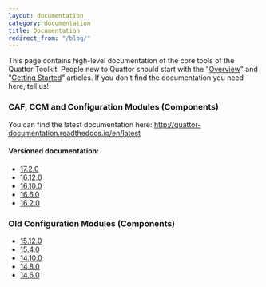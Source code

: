 ```yaml
---
layout: documentation
category: documentation
title: Documentation
redirect_from: "/blog/"
---
```


This page contains high-level documentation of the core tools of the Quattor Toolkit.
People new to Quattor should start with the "[Overview](/documentation/2012/06/19/documentation-overview.html)" and "[Getting Started](/documentation/2013/10/01/documentation-getting-started.html)" articles.
If you don't find the documentation you need here, tell us!

### CAF, CCM and Configuration Modules (Components)

You can find the latest documentation here: <http://quattor-documentation.readthedocs.io/en/latest>

#### Versioned documentation:

* [17.2.0](http://quattor-documentation.readthedocs.io/en/17.2.0/)
* [16.12.0](http://quattor-documentation.readthedocs.io/en/16.12.0/)
* [16.10.0](http://quattor-documentation.readthedocs.org/en/16.10.0/)
* [16.6.0](http://quattor-documentation.readthedocs.org/en/16.6.0/)
* [16.2.0](http://quattor-documentation.readthedocs.org/en/16.2.0/)

### Old Configuration Modules (Components)

* [15.12.0](http://quattor-core.readthedocs.org/en/15.12.0/)
* [15.4.0](http://quattor-core.readthedocs.org/en/15.4.0/)
* [14.10.0](http://quattor-core.readthedocs.org/en/14.10.0/)
* [14.8.0](/documentation/14.8.0/components/)
* [14.6.0](/documentation/14.6.0/components/)

